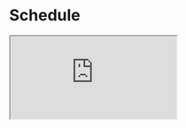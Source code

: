 # Schedule

<iframe src="https://docs.google.com/a/columbia.edu/spreadsheets/d/1qvSb8oa3cFD_894qk9n3DTPP1vN0Xh13Jewo3kw6uUQ/pubhtml?gid=141897498&amp;single=true&amp;widget=true&amp;headers=false"></iframe>